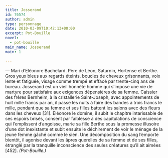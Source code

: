 ```yaml
---
title: Josserand
id: 76574
author: admin
type: personnage
date: 2010-03-09T10:42:13+00:00
excerpt: Pot-Bouille
novel:
  - pot-bouille
main_name: Josserand
main: 1

---
```

— Mari d&rsquo;Eléonore Bachelard. Père de Léon, Saturnin, Hortense et Berthe. Gros yeux bleus aux regards éteints, boucles de cheveux grisonnants, voix lente et fatiguée, visage comme trempé et effacé par trente-cinq ans de bureau. Josserand est un vieil honnête homme qui s&rsquo;impose une vie de martyre pour satisfaire aux exigences dépensières de sa femme. Caissier des frères Bernheim, à la cristallerie Saint-Joseph, avec appointements de huit mille francs par an, il passe les nuits à faire des bandes à trois francs le mille, pendant que sa femme et ses filles battent les salons avec des fleurs dans les cheveux [31]. Eléonore le domine, il subit le chapitre intarissable de ses espoirs brisés, consent par faiblesse à des capitulations de conscience qui l&rsquo;emplissent d&rsquo;angoisse, marie sa fille Berthe sous la promesse illusoire d&rsquo;une dot inexistante et subit ensuite le déchirement de voir le ménage de la jeune femme gâché comme le sien. Une décomposition du sang l&rsquo;emporte bientôt, il agonise devant les âpres querelles de sa femme et de ses filles, étranglé par la tranquille inconscience des seules créatures qu&rsquo;il ait aimées [452]. _(Pot-Bouille.)_